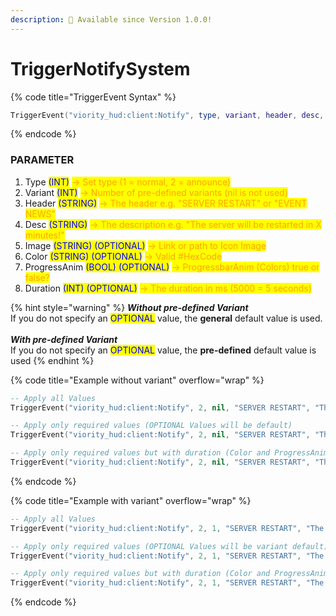 ```yaml
---
description: 🔧 Available since Version 1.0.0!
---
```


# TriggerNotifySystem

{% code title="TriggerEvent Syntax" %}
```lua
TriggerEvent("viority_hud:client:Notify", type, variant, header, desc, image, color, progressbaranim, duration)
```
{% endcode %}

### PARAMETER

1. Type <mark style="color:blue;">(INT)</mark> <mark style="color:orange;">-> Set type (1 = normal, 2 = announce)</mark>
2. Variant <mark style="color:blue;">(INT)</mark> <mark style="color:orange;">-> Number of pre-defined variants (nil is not used)</mark>
3. Header <mark style="color:blue;">(STRING)</mark> <mark style="color:orange;">-> The header e.g. "SERVER RESTART" or "EVENT NEWS"</mark>
4. Desc <mark style="color:blue;">(STRING)</mark> <mark style="color:orange;">-> The description e.g. "The server will be restarted in X minutes!"</mark>
5. Image <mark style="color:blue;">(STRING) (OPTIONAL)</mark> <mark style="color:orange;">-> Link  or path to Icon Image</mark>
6. Color <mark style="color:blue;">(STRING) (OPTIONAL)</mark> <mark style="color:orange;">-> Valid #HexCode</mark>&#x20;
7. ProgressAnim <mark style="color:blue;">(BOOL) (OPTIONAL)</mark> <mark style="color:orange;">-> ProgressbarAnim (Colors) true or false?</mark>
8. Duration <mark style="color:blue;">(INT) (OPTIONAL)</mark> <mark style="color:orange;">-> The duration in ms (5000 = 5 seconds)</mark>

{% hint style="warning" %}
_**Without pre-defined Variant**_\
If you do not specify an <mark style="color:blue;">OPTIONAL</mark> value, the **general** default value is used.\
\
_**With pre-defined Variant**_\
If you do not specify an <mark style="color:blue;">OPTIONAL</mark> value, the **pre-defined** default value is used
{% endhint %}

{% code title="Example without variant" overflow="wrap" %}
```lua
-- Apply all Values
TriggerEvent("viority_hud:client:Notify", 2, nil, "SERVER RESTART", "The server will be restarted in 5 minutes!", "https://example.com/Icon.png", "#0071f3", true, 5000)

-- Apply only required values (OPTIONAL Values will be default)
TriggerEvent("viority_hud:client:Notify", 2, nil, "SERVER RESTART", "The server will be restarted in 5 minutes!")

-- Apply only required values but with duration (Color and ProgressAnim will be default)
TriggerEvent("viority_hud:client:Notify", 2, nil, "SERVER RESTART", "The server will be restarted in 5 minutes!", nil, nil, nil, 5000)
```
{% endcode %}

{% code title="Example with variant" overflow="wrap" %}
```lua
-- Apply all Values
TriggerEvent("viority_hud:client:Notify", 2, 1, "SERVER RESTART", "The server will be restarted in 5 minutes!", "https://example.com/Icon.png", "#0071f3", true, 5000)

-- Apply only required values (OPTIONAL Values will be variant default)
TriggerEvent("viority_hud:client:Notify", 2, 1, "SERVER RESTART", "The server will be restarted in 5 minutes!")

-- Apply only required values but with duration (Color and ProgressAnim will be variant default)
TriggerEvent("viority_hud:client:Notify", 2, 1, "SERVER RESTART", "The server will be restarted in 5 minutes!", nil, nil, nil, 5000)
```
{% endcode %}
